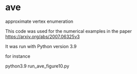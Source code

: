 # ave
approximate vertex enumeration

This code was used for the numerical examples in the paper
https://arxiv.org/abs/2007.06325v3

It was run with Python version 3.9

for instance

python3.9 run_ave_figure10.py 
